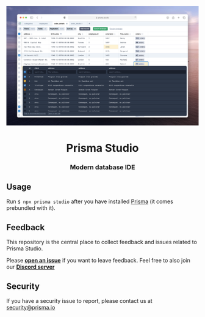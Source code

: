 <p align="center"><img src="https://github.com/prisma/studio/blob/main/Studio.png" alt="Prisma Studio" /></p>

<p><h1 align="center">Prisma Studio</h1></p>
<p><h3 align="center">Modern database IDE</h3></p>

## Usage

Run `$ npx prisma studio` after you have installed [Prisma](https://github.com/prisma/prisma) (it comes prebundled with it).

## Feedback

This repository is the central place to collect feedback and issues related to Prisma Studio.

Please [**open an issue**](https://github.com/prisma/studio-feedback/issues/new) if you want to leave feedback. Feel free to also join our [**Discord server**](https://pris.ly/discord) 

## Security

If you have a security issue to report, please contact us at [security@prisma.io](mailto:security@prisma.io?subject=[GitHub]%20Prisma%202%20Security%20Report%20Studio)
